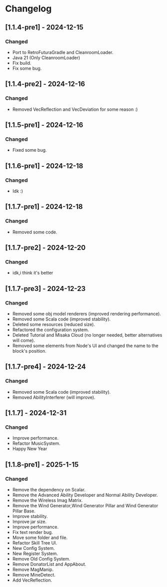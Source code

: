# Changelog

## [1.1.4-pre1] - 2024-12-15

### Changed
- Port to RetroFuturaGradle and CleanroomLoader.
- Java 21 (Only CleanroomLoader)
- Fix build.
- Fix some bug.

## [1.1.4-pre2] - 2024-12-16

### Changed
- Removed VecReflection and VecDeviation for some reason :)

## [1.1.5-pre1] - 2024-12-16

### Changed
- Fixed some bug.

## [1.1.6-pre1] - 2024-12-18

### Changed
- Idk :)

## [1.1.7-pre1] - 2024-12-18

### Changed
- Removed some code.

## [1.1.7-pre2] - 2024-12-20

### Changed
- idk,i think it's better

## [1.1.7-pre3] - 2024-12-23

### Changed
- Removed some obj model renderers (improved rendering performance).
- Removed some Scala code (improved stability).
- Deleted some resources (reduced size).
- Refactored the configuration system.
- Deleted Tutorial and Misaka Cloud (no longer needed, better alternatives will come).
- Removed some elements from Node's UI and changed the name to the block's position.

## [1.1.7-pre4] - 2024-12-24

### Changed
- Removed some Scala code (improved stability).
- Removed AbilityInterferer (will improve).

## [1.1.7] - 2024-12-31

### Changed
- Improve performance.
- Refactor MusicSystem.
- Happy New Year

## [1.1.8-pre1] - 2025-1-15

### Changed
- Remove the dependency on Scalar.
- Remove the Advanced Ability Developer and Normal Ability Developer.
- Remove the Wireless Imag Matrix.
- Remove the Wind Generator,Wind Generator Pillar and Wind Generator Pillar Base.
- Improve stability.
- Improve jar size.
- Improve performance.
- Fix text render bug.
- Move some folder and file.
- Refactor Skill Tree UI.
- New Config System.
- New Register System.
- Remove Old Config System.
- Remove DonatorList and AppAbout.
- Remove MagManip.
- Remove MineDetect.
- Add VecReflection.